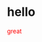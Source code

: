 <html>
  <body>
    <h1>hello</h1>
    <div>
      <p id="hello"style="color: red;">great</p>
    </div>
  </body>
    </html>
